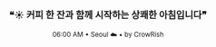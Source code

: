 <div align="center">

<br>

<h3>❝☀️ 커피 한 잔과 함께 시작하는 상쾌한 아침입니다❞</h3>

<sub>06:00 AM • Seoul ☁️ • by CrowRish</sub>

<br>

</div>